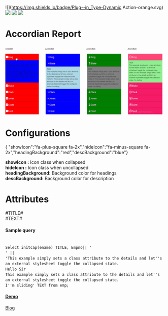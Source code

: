 ![](https://img.shields.io/badge/Plug--in_Type-Dynamic Action-orange.svg) ![](https://img.shields.io/badge/APEX-19.2-success.svg) ![](https://img.shields.io/badge/APEX-20.1-success.svg) ![](https://img.shields.io/badge/APEX-20.2-success.svg)

# Accordian Report


<img src="https://raw.githubusercontent.com/ashishtheapexian/accordian/master/preview.gif">

# Configurations

{ "showIcon":"fa-plus-square fa-2x","hideIcon":"fa-minus-square fa-2x","headingBackground":"red","descBackground":"blue"}

<b>showIcon :</b> Icon class when collapsed </br>
<b>hideIcon :</b> Icon class when uncollapsed</br>
<b>headingBackground:</b> Background color for headings</br>
<b>descBackground:</b> Background color for description </br>

# Attributes
#TITLE# <br>
#TEXT#

<h4>Sample query</h4>
<code>
Select initcap(ename) TITLE, Empno|| '<br>' || 
'This example simply sets a class attribute to the details and let''s an external stylesheet toggle the collapsed state.
Hello Sir
This example simply sets a class attribute to the details and let''s an external stylesheet toggle the collapsed state.
I''m sliding' TEXT from emp;
</code>

<a href ="https://apex.oracle.com/pls/apex/f?p=93690:5:710168450726746:::::" target="_blank"> <h4>Demo</h4></a>
<a href ="https://www.ashishsahay.com/2020/02/accordian-report-plugin-oracle-apex.html">Blog</a>
